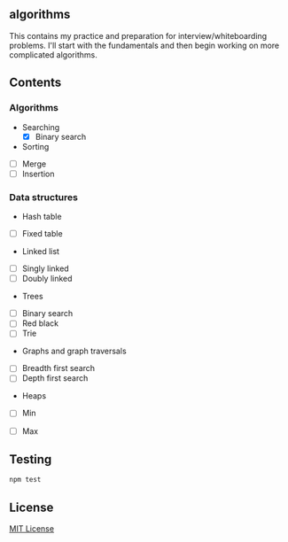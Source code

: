 ## algorithms
This contains my practice and preparation for interview/whiteboarding problems. I'll start with the fundamentals and then begin working on more complicated algorithms.

## Contents

### Algorithms

- Searching
  - [x] Binary search
- Sorting
 - [ ] Merge
 - [ ] Insertion

### Data structures
- Hash table
 - [ ] Fixed table
- Linked list
 - [ ] Singly linked
 - [ ] Doubly linked
- Trees
 - [ ] Binary search 
 - [ ] Red black
 - [ ] Trie
- Graphs and graph traversals
 - [ ] Breadth first search
 - [ ] Depth first search
- Heaps
 - [ ] Min
 - [ ] Max


## Testing

```javascript
npm test
```


## License
[MIT License](https://github.com/vinnyoodles/algorithms/blob/master/LICENSE)
